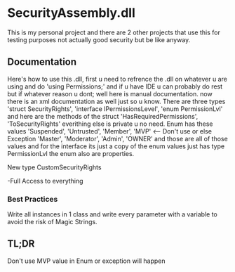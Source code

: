 # SecurityAssembly.dll
This is my personal project and there are 2 other projects that use this for testing purposes not actually good security but be like anyway.
## Documentation
Here's how to use this .dll, first u need to refrence the .dll on whatever u are using and do 'using Permissions;' and if u have IDE u can probably do rest but if whatever reason u dont; well here is manual documentation. now there is an xml documentation as well just so u know. There are three types
'struct SecurityRights', 'interface IPermissionsLevel', 'enum PermissionLvl' and here are the methods of the struct 
'HasRequiredPermissions', 'ToSecurityRights' everithing else is private u no need. Enum has these values 'Suspended', 'Untrusted', 'Member', 'MVP' <-- Don't use or else Exception 'Master', 'Moderator', 'Admin', 'OWNER' and those are all of those values and for the interface its just a copy of the enum values just has type PermissionLvl the enum also are properties.

New type CustomSecurityRights

-Full Access to everything

### Best Practices

Write all instances in 1 class
and write every parameter with a variable
to avoid the risk of Magic Strings.

## TL;DR
Don't use MVP value in Enum or exception will happen
